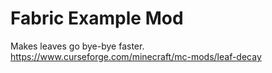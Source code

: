 # Fabric Example Mod
Makes leaves go bye-bye faster. 
https://www.curseforge.com/minecraft/mc-mods/leaf-decay
